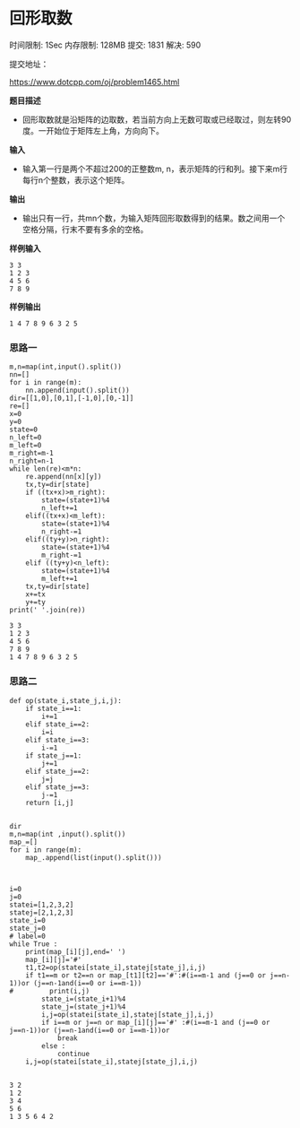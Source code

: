# 回形取数



时间限制: 1Sec 内存限制: 128MB 提交: 1831 解决: 590

提交地址：

https://www.dotcpp.com/oj/problem1465.html

**题目描述**

- 回形取数就是沿矩阵的边取数，若当前方向上无数可取或已经取过，则左转90度。一开始位于矩阵左上角，方向向下。

**输入**

- 输入第一行是两个不超过200的正整数m,  n，表示矩阵的行和列。接下来m行每行n个整数，表示这个矩阵。

**输出**

- 输出只有一行，共mn个数，为输入矩阵回形取数得到的结果。数之间用一个空格分隔，行末不要有多余的空格。

**样例输入**
```
3 3
1 2 3
4 5 6
7 8 9
```
**样例输出**
```
1 4 7 8 9 6 3 2 5
```

### 思路一


```
m,n=map(int,input().split())
nn=[]
for i in range(m):
    nn.append(input().split())
dir=[[1,0],[0,1],[-1,0],[0,-1]]
re=[]
x=0
y=0
state=0
n_left=0
m_left=0
m_right=m-1
n_right=n-1
while len(re)<m*n:
    re.append(nn[x][y])
    tx,ty=dir[state]
    if ((tx+x)>m_right):
        state=(state+1)%4
        n_left+=1
    elif((tx+x)<m_left):
        state=(state+1)%4
        n_right-=1
    elif((ty+y)>n_right):
        state=(state+1)%4
        m_right-=1
    elif ((ty+y)<n_left):
        state=(state+1)%4
        m_left+=1
    tx,ty=dir[state]
    x+=tx
    y+=ty
print(' '.join(re))
```

    3 3
    1 2 3
    4 5 6
    7 8 9
    1 4 7 8 9 6 3 2 5


### 思路二


```
def op(state_i,state_j,i,j):
    if state_i==1:
        i+=1
    elif state_i==2:
        i=i
    elif state_i==3:
        i-=1
    if state_j==1:
        j+=1
    elif state_j==2:
        j=j
    elif state_j==3:
        j-=1
    return [i,j]


dir
m,n=map(int ,input().split())
map_=[]
for i in range(m):
    map_.append(list(input().split()))



i=0
j=0
statei=[1,2,3,2]
statej=[2,1,2,3]
state_i=0
state_j=0
# label=0
while True :
    print(map_[i][j],end=' ')
    map_[i][j]='#'
    t1,t2=op(statei[state_i],statej[state_j],i,j)
    if t1==m or t2==n or map_[t1][t2]=='#':#(i==m-1 and (j==0 or j==n-1))or (j==n-1and(i==0 or i==m-1))
#         print(i,j)
        state_i=(state_i+1)%4
        state_j=(state_j+1)%4
        i,j=op(statei[state_i],statej[state_j],i,j)
        if i==m or j==n or map_[i][j]=='#' :#(i==m-1 and (j==0 or j==n-1))or (j==n-1and(i==0 or i==m-1))or
            break
        else :
            continue
    i,j=op(statei[state_i],statej[state_j],i,j)
        
```

    3 2
    1 2
    3 4
    5 6
    1 3 5 6 4 2 